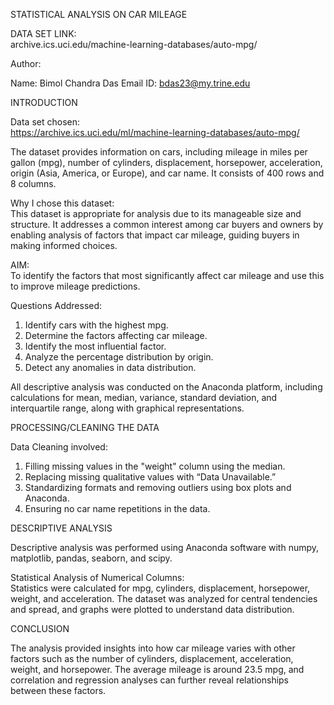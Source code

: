 STATISTICAL ANALYSIS ON CAR MILEAGE

DATA SET LINK:  
archive.ics.uci.edu/machine-learning-databases/auto-mpg/ 

Author:

Name: Bimol Chandra Das
Email ID: bdas23@my.trine.edu

INTRODUCTION  

Data set chosen:  
https://archive.ics.uci.edu/ml/machine-learning-databases/auto-mpg/ 

The dataset provides information on cars, including mileage in miles per gallon (mpg), number of cylinders, displacement, horsepower, acceleration, origin (Asia, America, or Europe), and car name. It consists of 400 rows and 8 columns. 

Why I chose this dataset:  
This dataset is appropriate for analysis due to its manageable size and structure. It addresses a common interest among car buyers and owners by enabling analysis of factors that impact car mileage, guiding buyers in making informed choices.

AIM:  
To identify the factors that most significantly affect car mileage and use this to improve mileage predictions.

Questions Addressed:  
1) Identify cars with the highest mpg.  
2) Determine the factors affecting car mileage.  
3) Identify the most influential factor.  
4) Analyze the percentage distribution by origin.  
5) Detect any anomalies in data distribution.

All descriptive analysis was conducted on the Anaconda platform, including calculations for mean, median, variance, standard deviation, and interquartile range, along with graphical representations.

PROCESSING/CLEANING THE DATA  

Data Cleaning involved:  
1) Filling missing values in the "weight" column using the median.  
2) Replacing missing qualitative values with “Data Unavailable.”  
3) Standardizing formats and removing outliers using box plots and Anaconda.  
4) Ensuring no car name repetitions in the data.

DESCRIPTIVE ANALYSIS  

Descriptive analysis was performed using Anaconda software with numpy, matplotlib, pandas, seaborn, and scipy.

Statistical Analysis of Numerical Columns:  
Statistics were calculated for mpg, cylinders, displacement, horsepower, weight, and acceleration. The dataset was analyzed for central tendencies and spread, and graphs were plotted to understand data distribution.

CONCLUSION  

The analysis provided insights into how car mileage varies with other factors such as the number of cylinders, displacement, acceleration, weight, and horsepower. The average mileage is around 23.5 mpg, and correlation and regression analyses can further reveal relationships between these factors.
